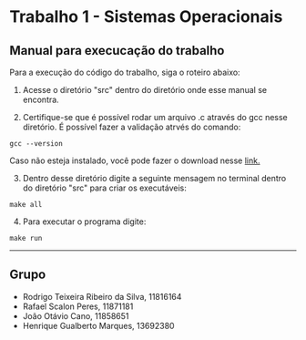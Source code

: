 # Trabalho 1 - Sistemas Operacionais

## Manual para execucação do trabalho ##

Para a execução do código do trabalho, siga o roteiro abaixo:

1. Acesse o diretório "src" dentro do diretório onde esse manual se encontra.

2. Certifique-se que é possível rodar um arquivo .c através do gcc nesse diretório. É possível fazer a validação atrvés do comando:

```shell
gcc --version
```
Caso não esteja instalado, você pode fazer o download nesse <a href="https://gcc.gnu.org/install/binaries.html">link.</a>

3. Dentro desse diretório digite a seguinte mensagem no terminal dentro do diretório "src" para criar os executáveis:

```shell
make all
```

4. Para executar o programa digite:

```shell
make run
```

---

## Grupo
- Rodrigo Teixeira Ribeiro da Silva, 11816164
- Rafael Scalon Peres, 11871181
- João Otávio Cano, 11858651
- Henrique Gualberto Marques, 13692380